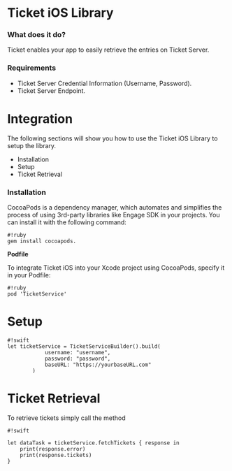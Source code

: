 # Ticket iOS Library #

### What does it do? ###

Ticket enables your app to easily retrieve the entries on Ticket Server.

### Requirements ###

- Ticket Server Credential Information (Username, Password).
- Ticket Server Endpoint.

# Integration #

The following sections will show you how to use the Ticket iOS Library to setup the library.

* Installation
* Setup
* Ticket Retrieval 

### Installation ###

CocoaPods is a dependency manager, which automates and simplifies the process of using 3rd-party libraries like Engage SDK in your projects. You can install it with the following command:

```
#!ruby
gem install cocoapods.
```


**Podfile**

To integrate Ticket iOS into your Xcode project using CocoaPods, specify it in your Podfile: 

```
#!ruby
pod 'TicketService'
```

# Setup #

```
#!swift
let ticketService = TicketServiceBuilder().build(
            username: "username",
            password: "password",
            baseURL: "https://yourbaseURL.com"
        )
```

# Ticket Retrieval #

To retrieve tickets simply call the method 

```
#!swift

let dataTask = ticketService.fetchTickets { response in
    print(response.error)
    print(response.tickets)
}
```
